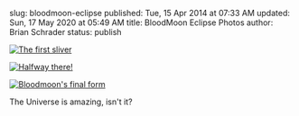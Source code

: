 slug: bloodmoon-eclipse
published: Tue, 15 Apr 2014 at 07:33 AM
updated: Sun, 17 May 2020 at 05:49 AM
title: BloodMoon Eclipse Photos
author: Brian Schrader
status: publish

<a href="http://brianschrader.com/images/blog/bloodmoon-1.jpg">![The first sliver](http://brianschrader.com/images/blog/bloodmoon-1-comp.jpg)</a>

<a href="http://brianschrader.com/images/blog/bloodmoon-3.jpg">![Halfway there!](http://brianschrader.com/images/blog/bloodmoon-2-comp.jpg)</a>

<a href="http://brianschrader.com/images/blog/bloodmoon-3.jpg">![Bloodmoon's final form](http://brianschrader.com/images/blog/bloodmoon-3-comp.jpg)</a>

The Universe is amazing, isn't it? 
